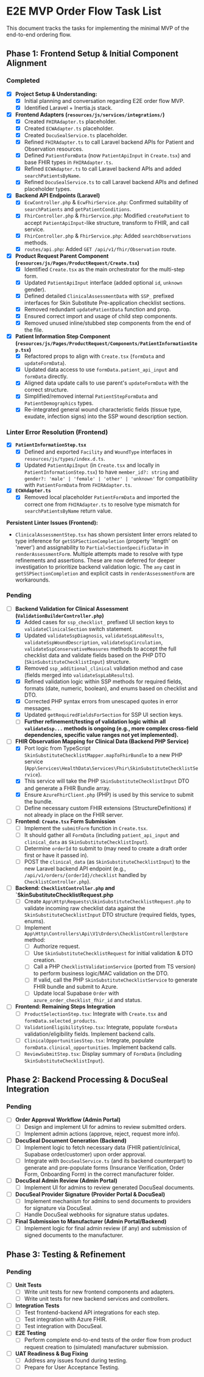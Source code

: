 # E2E MVP Order Flow Task List

This document tracks the tasks for implementing the minimal MVP of the end-to-end ordering flow.

## Phase 1: Frontend Setup & Initial Component Alignment

### Completed
- [x] **Project Setup & Understanding:**
    - [x] Initial planning and conversation regarding E2E order flow MVP.
    - [x] Identified Laravel + Inertia.js stack.
- [x] **Frontend Adapters (`resources/js/services/integrations/`)**
    - [x] Created `FHIRAdapter.ts` placeholder.
    - [x] Created `ECWAdapter.ts` placeholder.
    - [x] Created `DocuSealService.ts` placeholder.
    - [x] Refined `FHIRAdapter.ts` to call Laravel backend APIs for Patient and Observation resources.
    - [x] Defined `PatientFormData` (now `PatientApiInput` in `Create.tsx`) and base FHIR types in `FHIRAdapter.ts`.
    - [x] Refined `ECWAdapter.ts` to call Laravel backend APIs and added `searchPatientsByName`.
    - [x] Refined `DocuSealService.ts` to call Laravel backend APIs and defined placeholder types.
- [x] **Backend API Endpoints (Laravel)**
    - [x] `EcwController.php` & `EcwFhirService.php`: Confirmed suitability of `searchPatients` and `getPatientConditions`.
    - [x] `FhirController.php` & `FhirService.php`: Modified `createPatient` to accept `PatientApiInput`-like structure, transform to FHIR, and call service.
    - [x] `FhirController.php` & `FhirService.php`: Added `searchObservations` methods.
    - [x] `routes/api.php`: Added `GET /api/v1/fhir/Observation` route.
- [x] **Product Request Parent Component (`resources/js/Pages/ProductRequest/Create.tsx`)**
    - [x] Identified `Create.tsx` as the main orchestrator for the multi-step form.
    - [x] Updated `PatientApiInput` interface (added optional `id`, `unknown` gender).
    - [x] Defined detailed `ClinicalAssessmentData` with `SSP_` prefixed interfaces for Skin Substitute Pre-application checklist sections.
    - [x] Removed redundant `updatePatientData` function and prop.
    - [x] Ensured correct import and usage of child step components.
    - [x] Removed unused inline/stubbed step components from the end of the file.
- [x] **Patient Information Step Component (`resources/js/Pages/ProductRequest/Components/PatientInformationStep.tsx`)**
    - [x] Refactored props to align with `Create.tsx` (`formData` and `updateFormData`).
    - [x] Updated data access to use `formData.patient_api_input` and `formData` directly.
    - [x] Aligned data update calls to use parent's `updateFormData` with the correct structure.
    - [x] Simplified/removed internal `PatientStepFormData` and `PatientDemographics` types.
    - [x] Re-integrated general wound characteristic fields (tissue type, exudate, infection signs) into the SSP wound description section.

### Linter Error Resolution (Frontend)
- [x] **`PatientInformationStep.tsx`**
    - [x] Defined and exported `Facility` and `WoundType` interfaces in `resources/js/types/index.d.ts`.
    - [x] Updated `PatientApiInput` (in `Create.tsx` and locally in `PatientInformationStep.tsx`) to have `member_id?: string` and `gender?: 'male' | 'female' | 'other' | 'unknown'` for compatibility with `PatientFormData` from `FHIRAdapter.ts`.
- [x] **`ECWAdapter.ts`**
    - [x] Removed local placeholder `PatientFormData` and imported the correct one from `FHIRAdapter.ts` to resolve type mismatch for `searchPatientsByName` return value.

**Persistent Linter Issues (Frontend):**
- `ClinicalAssessmentStep.tsx` has shown persistent linter errors related to type inference for `getSSPSectionCompletion` (property 'length' on 'never') and assignability to `Partial<SectionSpecificData>` in `renderAssessmentForm`. Multiple attempts made to resolve with type refinements and assertions. These are now deferred for deeper investigation to prioritize backend validation logic. The `any` cast in `getSSPSectionCompletion` and explicit casts in `renderAssessmentForm` are workarounds.

### Pending
- [ ] **Backend Validation for Clinical Assessment (`ValidationBuilderController.php`)**
    - [x] Added cases for `ssp_checklist_` prefixed UI section keys to `validateClinicalSection` switch statement.
    - [x] Updated `validateSspDiagnosis`, `validateSspLabResults`, `validateSspWoundDescription`, `validateSspCirculation`, `validateSspConservativeMeasures` methods to accept the full checklist data and validate fields based on the PHP DTO (`SkinSubstituteChecklistInput`) structure.
    - [x] Removed `ssp_additional_clinical` validation method and case (fields merged into `validateSspLabResults`).
    - [x] Refined validation logic within SSP methods for required fields, formats (date, numeric, boolean), and enums based on checklist and DTO.
    - [x] Corrected PHP syntax errors from unescaped quotes in error messages.
    - [x] Updated `getRequiredFieldsForSection` for SSP UI section keys.
    - [ ] **Further refinement/testing of validation logic within all `validateSsp...` methods is ongoing (e.g., more complex cross-field dependencies, specific value ranges not yet implemented).**
- [ ] **FHIR Observation Mapping for Clinical Data (Backend PHP Service)**
    - [x] Port logic from TypeScript `SkinSubstituteChecklistMapper.mapToFhirBundle` to a new PHP service (`App\Services\HealthData\Services\Fhir\SkinSubstituteChecklistService`).
    - [x] This service will take the PHP `SkinSubstituteChecklistInput` DTO and generate a FHIR Bundle array.
    - [x] Ensure `AzureFhirClient.php` (PHP) is used by this service to submit the bundle.
    - [ ] Define necessary custom FHIR extensions (StructureDefinitions) if not already in place on the FHIR server.
- [ ] **Frontend: `Create.tsx` Form Submission**
    - [ ] Implement the `submitForm` function in `Create.tsx`.
    - [ ] It should gather all `FormData` (including `patient_api_input` and `clinical_data` as `SkinSubstituteChecklistInput`).
    - [ ] Determine `orderId` to submit to (may need to create a draft order first or have it passed in).
    - [ ] POST the `clinical_data` (as `SkinSubstituteChecklistInput`) to the new Laravel backend API endpoint (e.g., `/api/v1/orders/{orderId}/checklist` handled by `ChecklistController.php`).
- [ ] **Backend: `ChecklistController.php` and `SkinSubstituteChecklistRequest.php**
    - [ ] Create `App\Http\Requests\SkinSubstituteChecklistRequest.php` to validate incoming raw checklist data against the `SkinSubstituteChecklistInput` DTO structure (required fields, types, enums).
    - [ ] Implement `App\Http\Controllers\Api\V1\Orders\ChecklistController@store` method:
        - [ ] Authorize request.
        - [ ] Use `SkinSubstituteChecklistRequest` for initial validation & DTO creation.
        - [ ] Call a PHP `ChecklistValidationService` (ported from TS version) to perform business logic/MAC validation on the DTO.
        - [ ] If valid, call the PHP `SkinSubstituteChecklistService` to generate FHIR bundle and submit to Azure.
        - [ ] Update local Supabase `Order` with `azure_order_checklist_fhir_id` and status.
- [ ] **Frontend: Remaining Steps Integration**
    - [ ] `ProductSelectionStep.tsx`: Integrate with `Create.tsx` and `formData.selected_products`.
    - [ ] `ValidationEligibilityStep.tsx`: Integrate, populate `formData` validation/eligibility fields. Implement backend calls.
    - [ ] `ClinicalOpportunitiesStep.tsx`: Integrate, populate `formData.clinical_opportunities`. Implement backend calls.
    - [ ] `ReviewSubmitStep.tsx`: Display summary of `FormData` (including `SkinSubstituteChecklistInput`).

## Phase 2: Backend Processing & DocuSeal Integration

### Pending
- [ ] **Order Approval Workflow (Admin Portal)**
    - [ ] Design and implement UI for admins to review submitted orders.
    - [ ] Implement admin actions (approve, reject, request more info).
- [ ] **DocuSeal Document Generation (Backend)**
    - [ ] Implement logic to fetch necessary data (FHIR patient/clinical, Supabase order/customer) upon order approval.
    - [ ] Integrate with `DocuSealService.ts` (and its backend counterpart) to generate and pre-populate forms (Insurance Verification, Order Form, Onboarding Form) in the correct manufacturer folder.
- [ ] **DocuSeal Admin Review (Admin Portal)**
    - [ ] Implement UI for admins to review generated DocuSeal documents.
- [ ] **DocuSeal Provider Signature (Provider Portal & DocuSeal)**
    - [ ] Implement mechanism for admins to send documents to providers for signature via DocuSeal.
    - [ ] Handle DocuSeal webhooks for signature status updates.
- [ ] **Final Submission to Manufacturer (Admin Portal/Backend)**
    - [ ] Implement logic for final admin review (if any) and submission of signed documents to the manufacturer.

## Phase 3: Testing & Refinement

### Pending
- [ ] **Unit Tests**
    - [ ] Write unit tests for new frontend components and adapters.
    - [ ] Write unit tests for new backend services and controllers.
- [ ] **Integration Tests**
    - [ ] Test frontend-backend API integrations for each step.
    - [ ] Test integration with Azure FHIR.
    - [ ] Test integration with DocuSeal.
- [ ] **E2E Testing**
    - [ ] Perform complete end-to-end tests of the order flow from product request creation to (simulated) manufacturer submission.
- [ ] **UAT Readiness & Bug Fixing**
    - [ ] Address any issues found during testing.
    - [ ] Prepare for User Acceptance Testing. 
